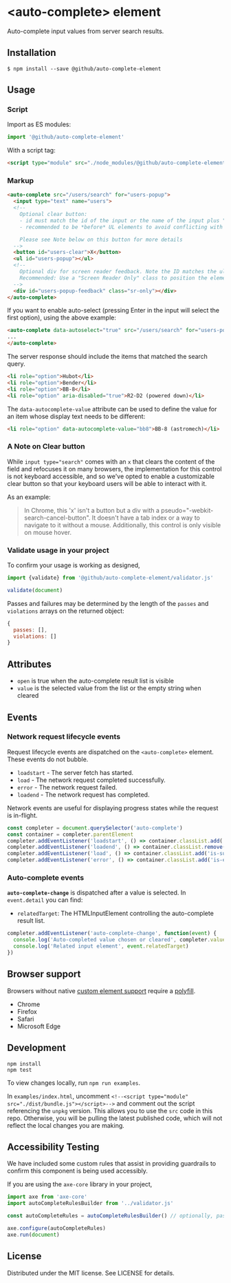 # &lt;auto-complete&gt; element

Auto-complete input values from server search results.

## Installation

```
$ npm install --save @github/auto-complete-element
```

## Usage

### Script

Import as ES modules:

```js
import '@github/auto-complete-element'
```

With a script tag:

```html
<script type="module" src="./node_modules/@github/auto-complete-element/dist/bundle.js">
```

### Markup

```html
<auto-complete src="/users/search" for="users-popup">
  <input type="text" name="users">
  <!--
    Optional clear button:
    - id must match the id of the input or the name of the input plus "-clear"
    - recommended to be *before* UL elements to avoid conflicting with their blur logic

    Please see Note below on this button for more details
  -->
  <button id="users-clear">X</button>
  <ul id="users-popup"></ul>
  <!--
    Optional div for screen reader feedback. Note the ID matches the ul, but with -feedback appended.
    Recommended: Use a "Screen Reader Only" class to position the element off the visual boundary of the page.
  -->
  <div id="users-popup-feedback" class="sr-only"></div>
</auto-complete>
```

If you want to enable auto-select (pressing Enter in the input will select the first option), using the above example:
```html
<auto-complete data-autoselect="true" src="/users/search" for="users-popup">
...
</auto-complete>
```

The server response should include the items that matched the search query.

```html
<li role="option">Hubot</li>
<li role="option">Bender</li>
<li role="option">BB-8</li>
<li role="option" aria-disabled="true">R2-D2 (powered down)</li>
```

The `data-autocomplete-value` attribute can be used to define the value for an
item whose display text needs to be different:

```html
<li role="option" data-autocomplete-value="bb8">BB-8 (astromech)</li>
```

### A Note on Clear button
While `input type="search"` comes with an `x` that clears the content of the field and refocuses it on many browsers, the implementation for this control is not keyboard accessible, and so we've opted to enable a customizable clear button so that your keyboard users will be able to interact with it.

As an example:
> In Chrome, this 'x' isn't a button but a div with a pseudo="-webkit-search-cancel-button". It doesn't have a tab index or a way to navigate to it without a mouse. Additionally, this control is only visible on mouse hover.

### Validate usage in your project

To confirm your usage is working as designed,
```js
import {validate} from '@github/auto-complete-element/validator.js' 

validate(document)
```
Passes and failures may be determined by the length of the `passes` and `violations` arrays on the returned object:
```js
{
  passes: [],
  violations: []
}
```


## Attributes

- `open` is true when the auto-complete result list is visible
- `value` is the selected value from the list or the empty string when cleared

## Events

### Network request lifecycle events

Request lifecycle events are dispatched on the `<auto-complete>` element. These events do not bubble.

- `loadstart` - The server fetch has started.
- `load` - The network request completed successfully.
- `error` - The network request failed.
- `loadend` - The network request has completed.

Network events are useful for displaying progress states while the request is in-flight.

```js
const completer = document.querySelector('auto-complete')
const container = completer.parentElement
completer.addEventListener('loadstart', () => container.classList.add('is-loading'))
completer.addEventListener('loadend', () => container.classList.remove('is-loading'))
completer.addEventListener('load', () => container.classList.add('is-success'))
completer.addEventListener('error', () => container.classList.add('is-error'))
```

### Auto-complete events

**`auto-complete-change`** is dispatched after a value is selected. In `event.detail` you can find:

- `relatedTarget`: The HTMLInputElement controlling the auto-complete result list.

```js
completer.addEventListener('auto-complete-change', function(event) {
  console.log('Auto-completed value chosen or cleared', completer.value)
  console.log('Related input element', event.relatedTarget)
})
```

## Browser support

Browsers without native [custom element support][support] require a [polyfill][].

- Chrome
- Firefox
- Safari
- Microsoft Edge

[support]: https://caniuse.com/#feat=custom-elementsv1
[polyfill]: https://github.com/webcomponents/custom-elements

## Development

```
npm install
npm test
```

To view changes locally, run `npm run examples`.

In `examples/index.html`, uncomment `<!--<script type="module" src="./dist/bundle.js"></script>-->` and comment out the script referencing the `unpkg` version. This allows you to use the `src` code in this repo. Otherwise, you will be pulling the latest published code, which will not reflect the local changes you are making.

## Accessibility Testing

We have included some custom rules that assist in providing guardrails to confirm this component is being used accessibly.

If you are using the `axe-core` library in your project,
```js
import axe from 'axe-core'
import autoCompleteRulesBuilder from '../validator.js'

const autoCompleteRules = autoCompleteRulesBuilder() // optionally, pass in your app's custom rules object, it will build and return the full object

axe.configure(autoCompleteRules)
axe.run(document)
```

## License

Distributed under the MIT license. See LICENSE for details.
